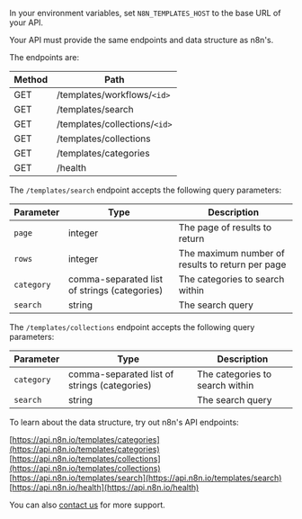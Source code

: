In your environment variables, set `N8N_TEMPLATES_HOST` to the base URL of your API.

Your API must provide the same endpoints and data structure as n8n's.

The endpoints are:

| Method | Path |
| ------ | ---- |
| GET | /templates/workflows/`<id>` |
| GET | /templates/search |
| GET | /templates/collections/`<id>` |
| GET | /templates/collections | 
| GET | /templates/categories |
| GET | /health |

The `/templates/search` endpoint accepts the following query parameters:

  | Parameter  | Type                                         | Description                             |
  |------------|----------------------------------------------|-----------------------------------------|
  | `page`     | integer                                      | The page of results to return           |
  | `rows`     | integer                                      | The maximum number of results to return per page |
  | `category` | comma-separated list of strings (categories) | The categories to search within         |
  | `search`   | string                                       | The search query                        |

The `/templates/collections` endpoint accepts the following query parameters:

   | Parameter  | Type                                         | Description                     |
   |------------|----------------------------------------------|---------------------------------|
   | `category` | comma-separated list of strings (categories) | The categories to search within |
   | `search`   | string                                       | The search query                |

To learn about the data structure, try out n8n's API endpoints:

[https://api.n8n.io/templates/categories](https://api.n8n.io/templates/categories)  
[https://api.n8n.io/templates/collections](https://api.n8n.io/templates/collections)  
[https://api.n8n.io/templates/search](https://api.n8n.io/templates/search)  
[https://api.n8n.io/health](https://api.n8n.io/health)  

You can also [contact us](mailto:help@n8n.io) for more support.
